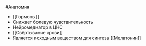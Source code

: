 #Анатомия 
- [[Гормоны]]
- Снижает болевую чувствительность
- Нейромедиатор в ЦНС
- [[Свёртывание крови]]
- Является исходным веществом для синтеза [[Мелатонин]]